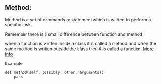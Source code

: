 ﻿﻿﻿﻿﻿﻿﻿﻿﻿﻿﻿## ﻿**Method:**Method is a set of commands or statement which is written to perform a specific task.Remember there is a small difference between function and methodwhen a function is written inside a class it is called a method and when the same method is written outside the class then it is called a function. [More Info](https://www.dummies.com/programming/python/working-with-methods-in-python/)Example:    def method(self, possibly, other, arguments):        pass 